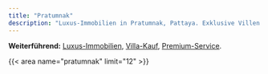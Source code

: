 ```yaml
---
title: "Pratumnak"
description: "Luxus-Immobilien in Pratumnak, Pattaya. Exklusive Villen und Condos. Private Pools, Meerblick. Premium-Lage."
---
```

**Weiterführend:** [Luxus-Immobilien](/de/properties/), [Villa-Kauf](/de/services/), [Premium-Service](/de/about/).

{{< area name="pratumnak" limit="12" >}}

